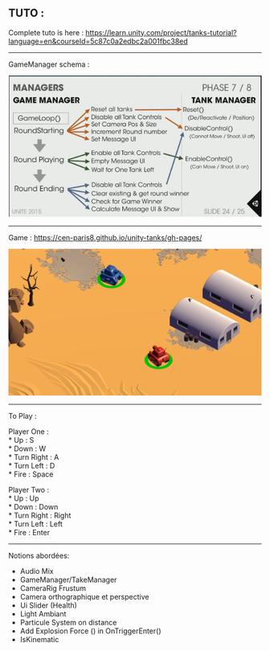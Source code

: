 ## TUTO :

Complete tuto is here :
https://learn.unity.com/project/tanks-tutorial?language=en&courseId=5c87c0a2edbc2a001fbc38ed

***
GameManager schema :

![GitHub Logo](tanksCapture.PNG)

***
Game :
https://cen-paris8.github.io/unity-tanks/gh-pages/

![GitHub Logo](Result.PNG)

***
To Play :  

Player One :  
	* Up : S  
	* Down : W  
	* Turn Right : A  
	* Turn Left : D  
	* Fire : Space  
	  
Player Two :  
	* Up : Up  
	* Down : Down  
	* Turn Right : Right  
	* Turn Left : Left  
	* Fire : Enter  
	
***

Notions abordées:
* Audio Mix  
* GameManager/TakeManager  
* CameraRig Frustum  
* Camera orthographique et perspective  
* Ui Slider (Health)  
* Light Ambiant  
* Particule System on distance  
* Add Explosion Force ()  in OnTriggerEnter()  
* IsKinematic


